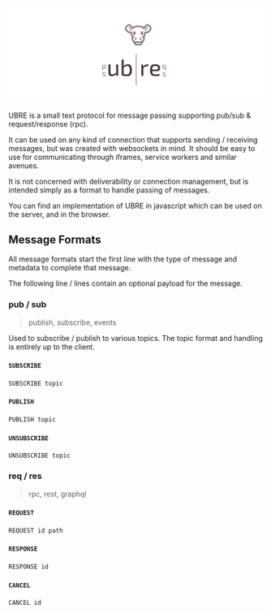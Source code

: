 ![ubre](logo.svg)

UBRE is a small text protocol for message passing supporting pub/sub & request/response (rpc).

It can be used on any kind of connection that supports sending / receiving messages, but was created with websockets in mind. It should be easy to use for communicating through iframes, service workers and similar avenues.

It is not concerned with deliverability or connection management, but is intended simply as a format to handle passing of messages.

You can find an implementation of UBRE in javascript which can be used on the server, and in the browser. 

## Message Formats

All message formats start the first line with the type of message and metadata to complete that message.

The following line / lines contain an optional payload for the message.

### pub / sub 

> publish, subscribe, events

Used to subscribe / publish to various topics. The topic format and handling is entirely up to the client.

#### `SUBSCRIBE`

```
SUBSCRIBE topic
```

#### `PUBLISH`

```
PUBLISH topic
```

#### `UNSUBSCRIBE`

```
UNSUBSCRIBE topic
```

### req / res

> rpc, rest, graphql

#### `REQUEST`

```
REQUEST id path
```

#### `RESPONSE`

```
RESPONSE id
```

#### `CANCEL`

```
CANCEL id
```
